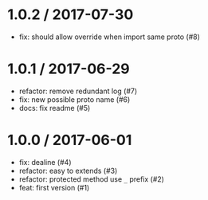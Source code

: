 
1.0.2 / 2017-07-30
==================

  * fix: should allow override when import same proto (#8)

1.0.1 / 2017-06-29
==================

  * refactor: remove redundant log (#7)
  * fix: new possible proto name (#6)
  * docs: fix readme (#5)

1.0.0 / 2017-06-01
==================

  * fix: dealine (#4)
  * refactor: easy to extends (#3)
  * refactor: protected method use `_` prefix (#2)
  * feat: first version (#1)
